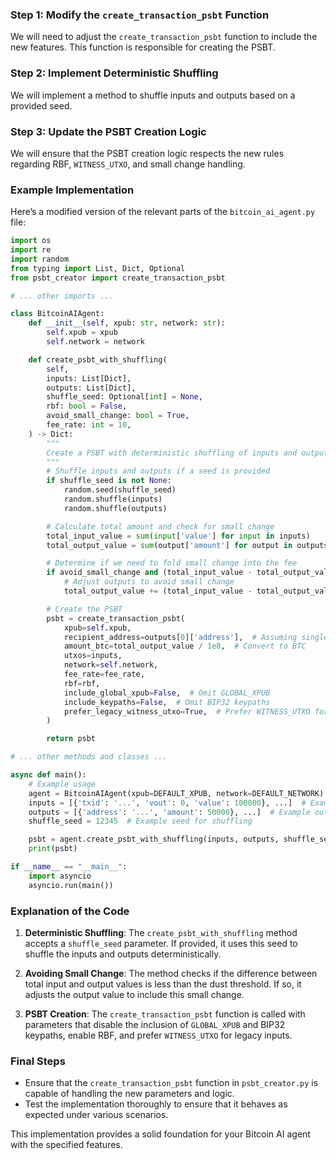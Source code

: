 ### Step 1: Modify the `create_transaction_psbt` Function

We will need to adjust the `create_transaction_psbt` function to include the new features. This function is responsible for creating the PSBT.

### Step 2: Implement Deterministic Shuffling

We will implement a method to shuffle inputs and outputs based on a provided seed.

### Step 3: Update the PSBT Creation Logic

We will ensure that the PSBT creation logic respects the new rules regarding RBF, `WITNESS_UTXO`, and small change handling.

### Example Implementation

Here’s a modified version of the relevant parts of the `bitcoin_ai_agent.py` file:

```python
import os
import re
import random
from typing import List, Dict, Optional
from psbt_creator import create_transaction_psbt

# ... other imports ...

class BitcoinAIAgent:
    def __init__(self, xpub: str, network: str):
        self.xpub = xpub
        self.network = network

    def create_psbt_with_shuffling(
        self,
        inputs: List[Dict],
        outputs: List[Dict],
        shuffle_seed: Optional[int] = None,
        rbf: bool = False,
        avoid_small_change: bool = True,
        fee_rate: int = 10,
    ) -> Dict:
        """
        Create a PSBT with deterministic shuffling of inputs and outputs.
        """
        # Shuffle inputs and outputs if a seed is provided
        if shuffle_seed is not None:
            random.seed(shuffle_seed)
            random.shuffle(inputs)
            random.shuffle(outputs)

        # Calculate total amount and check for small change
        total_input_value = sum(input['value'] for input in inputs)
        total_output_value = sum(output['amount'] for output in outputs)

        # Determine if we need to fold small change into the fee
        if avoid_small_change and (total_input_value - total_output_value < DUST_THRESHOLD):
            # Adjust outputs to avoid small change
            total_output_value += (total_input_value - total_output_value)

        # Create the PSBT
        psbt = create_transaction_psbt(
            xpub=self.xpub,
            recipient_address=outputs[0]['address'],  # Assuming single recipient for simplicity
            amount_btc=total_output_value / 1e8,  # Convert to BTC
            utxos=inputs,
            network=self.network,
            fee_rate=fee_rate,
            rbf=rbf,
            include_global_xpub=False,  # Omit GLOBAL_XPUB
            include_keypaths=False,  # Omit BIP32 keypaths
            prefer_legacy_witness_utxo=True,  # Prefer WITNESS_UTXO for legacy inputs
        )

        return psbt

# ... other methods and classes ...

async def main():
    # Example usage
    agent = BitcoinAIAgent(xpub=DEFAULT_XPUB, network=DEFAULT_NETWORK)
    inputs = [{'txid': '...', 'vout': 0, 'value': 100000}, ...]  # Example UTXOs
    outputs = [{'address': '...', 'amount': 50000}, ...]  # Example outputs
    shuffle_seed = 12345  # Example seed for shuffling

    psbt = agent.create_psbt_with_shuffling(inputs, outputs, shuffle_seed=shuffle_seed, rbf=True)
    print(psbt)

if __name__ == "__main__":
    import asyncio
    asyncio.run(main())
```

### Explanation of the Code

1. **Deterministic Shuffling**: The `create_psbt_with_shuffling` method accepts a `shuffle_seed` parameter. If provided, it uses this seed to shuffle the inputs and outputs deterministically.

2. **Avoiding Small Change**: The method checks if the difference between total input and output values is less than the dust threshold. If so, it adjusts the output value to include this small change.

3. **PSBT Creation**: The `create_transaction_psbt` function is called with parameters that disable the inclusion of `GLOBAL_XPUB` and BIP32 keypaths, enable RBF, and prefer `WITNESS_UTXO` for legacy inputs.

### Final Steps

- Ensure that the `create_transaction_psbt` function in `psbt_creator.py` is capable of handling the new parameters and logic.
- Test the implementation thoroughly to ensure that it behaves as expected under various scenarios.

This implementation provides a solid foundation for your Bitcoin AI agent with the specified features.